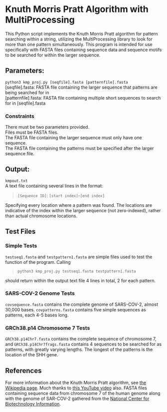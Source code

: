 # Knuth Morris Pratt Algorithm with MultiProcessing

This Python script implements the Knuth Morris Pratt algorithm for pattern searching within a string, utilizing the MultiProcessing library to look for more than one pattern simultaneously.
This program is intended for use specifically with FASTA files containing sequence data and sequence motifs to be searched for within the larger sequence.

## Parameters:

`python3 kmp_proj.py [seqfile].fasta [patternfile].fasta`  
[seqfile].fasta: FASTA file containing the larger sequence that patterns are being searched for in   
[patternfile].fasta: FASTA file containing multiple short sequences to search for in [seqfile].fasta  

### Constraints  
There must be two parameters provided.  
Files must be FASTA files.  
The FASTA file containing the larger sequence must only have one sequence.  
The FASTA file containing the patterns must be specified after the larger sequence file.  

## Output:  
`kmpout.txt`  
A text file containing several lines in the format:  
> `[Sequence ID]`: `[start index]`-`[end index]`

Specifying every location where a pattern was found. The locations are indicative of the index within the larger sequence (not zero-indexed), rather than actual chromosome locations. 

## Test Files  
### Simple Tests
`testseq1.fasta` and `testpattern1.fasta` are simple files used to test the function of the program. Calling  
> `python3 kmp_proj.py testseq1.fasta testpattern1.fasta`

should return within the output text file 4 lines in total, 2 for each pattern.  
### SARS-COV-2 Genome Tests
`covsequence.fasta` contains the complete genome of SARS-COV-2, almost 30,000 bases. `covpatterns.fasta` contains five simple sequences as patterns, each 4-5 bases long.  
### GRCh38.p14 Chromosome 7 Tests  
`GRCh38.p14Chr7.fasta` contains the complete sequence of chromosome 7, and `GRCh38.p14Chr7frags.fasta` contains 4 sequences to be searched for as patterns, with greatly varying lengths. The longest of the patterns is the location of the SHH gene.  

## References  
For more information about the Knuth Morris Pratt algorithm, see [the Wikipedia page](https://en.wikipedia.org/wiki/Knuth%E2%80%93Morris%E2%80%93Pratt_algorithm#). Much thanks to [this YouTube video](https://www.youtube.com/watch?v=V5-7GzOfADQ) also. FASTA files containing sequence data from chromosome 7 of the human genome along with the genome of SAR-COV-2 gathered from the [National Center for Biotechnology Information](https://www.ncbi.nlm.nih.gov/).
